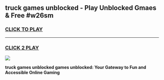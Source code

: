 
## truck games unblocked - Play Unblocked Gmaes & Free #w26sm
<h3>
<a href="https://news.freeplayer.one?title=truck_games_unblocked&ref=24F">CLICK TO PLAY</a></h3>
<hr>

<h3>
<a href="https://news.freeplayer.one?title=truck_games_unblocked&ref=24F">CLICK 2 PLAY</a>
  
</h3>

<a href="https://news.freeplayer.one?title=truck_games_unblocked&ref=24F/"><img src="https://clearcache.store/games.png"></a>


**truck games unblocked games unblocked: Your Gateway to Fun and Accessible Online Gaming**
